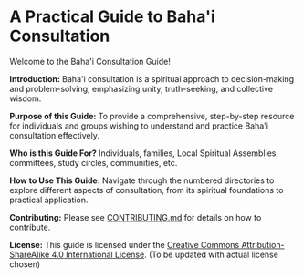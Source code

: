 # A Practical Guide to Baha'i Consultation

Welcome to the Baha'i Consultation Guide!

**Introduction:**
Baha'i consultation is a spiritual approach to decision-making and problem-solving, emphasizing unity, truth-seeking, and collective wisdom.

**Purpose of this Guide:**
To provide a comprehensive, step-by-step resource for individuals and groups wishing to understand and practice Baha'i consultation effectively.

**Who is this Guide For?**
Individuals, families, Local Spiritual Assemblies, committees, study circles, communities, etc.

**How to Use This Guide:**
Navigate through the numbered directories to explore different aspects of consultation, from its spiritual foundations to practical application.

**Contributing:**
Please see [CONTRIBUTING.md](CONTRIBUTING.md) for details on how to contribute.

**License:**
This guide is licensed under the [Creative Commons Attribution-ShareAlike 4.0 International License](LICENSE). (To be updated with actual license chosen)

